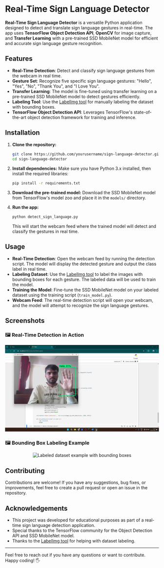 # Real-Time Sign Language Detector

**Real-Time Sign Language Detector** is a versatile Python application designed to detect and translate sign language gestures in real-time. The app uses **TensorFlow Object Detection API**, **OpenCV** for image capture, and **Transfer Learning** with a pre-trained SSD MobileNet model for efficient and accurate sign language gesture recognition.

## Features

- **Real-Time Detection**: Detect and classify sign language gestures from the webcam in real time.
- **Gesture Set**: Recognize five specific sign language gestures: "Hello", "Yes", "No", "Thank You", and "I Love You".
- **Transfer Learning**: The model is fine-tuned using transfer learning on a pre-trained SSD MobileNet model to detect gestures efficiently.
- **Labeling Tool**: Use the [LabelImg tool](https://github.com/tzutalin/labelImg) for manually labeling the dataset with bounding boxes.
- **TensorFlow Object Detection API**: Leverages TensorFlow's state-of-the-art object detection framework for training and inference.

## Installation

1. **Clone the repository:**
    ```bash
    git clone https://github.com/yourusername/sign-language-detector.git
    cd sign-language-detector
    ```

2. **Install dependencies:**
    Make sure you have Python 3.x installed, then install the required libraries:
    ```bash
    pip install -r requirements.txt
    ```

3. **Download the pre-trained model:**
    Download the SSD MobileNet model from TensorFlow's model zoo and place it in the `models/` directory.

4. **Run the app:**
    ```bash
    python detect_sign_language.py
    ```

    This will start the webcam feed where the trained model will detect and classify the gestures in real time.

## Usage

- **Real-Time Detection**: Open the webcam feed by running the detection script. The model will display the detected gesture and output the class label in real time.
- **Labeling Dataset**: Use the [LabelImg tool](https://github.com/tzutalin/labelImg) to label the images with bounding boxes for each gesture. The labeled data will be used to train the model.
- **Training the Model**: Fine-tune the SSD MobileNet model on your labeled dataset using the training script (`train_model.py`).
- **Webcam Feed**: The real-time detection script will open your webcam, and the model will attempt to recognize the sign language gestures.

## Screenshots

### 🖼️ Real-Time Detection in Action
<p align="center">
  <img src="images/screenshot1.png" width="600" alt="Real-time detection showing predicted gesture">
</p>

### 🖼️ Bounding Box Labeling Example
<p align="center">
  <img src="images/detection_example.jpg" width="600" alt="Labeled dataset example with bounding boxes">
</p>

## Contributing

Contributions are welcome! If you have any suggestions, bug fixes, or improvements, feel free to create a pull request or open an issue in the repository.

## Acknowledgements

- This project was developed for educational purposes as part of a real-time sign language detection application.
- Special thanks to the TensorFlow community for the Object Detection API and SSD MobileNet model.
- Thanks to the [LabelImg tool](https://github.com/tzutalin/labelImg) for helping with dataset labeling.

---

Feel free to reach out if you have any questions or want to contribute. Happy coding! 🖐️
